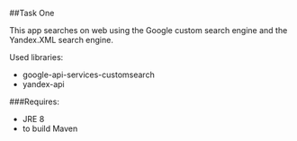 ##Task One

This app searches on web using the Google custom search engine and the Yandex.XML search engine.

Used libraries:

* google-api-services-customsearch
* yandex-api 

###Requires:
* JRE 8
* to build Maven